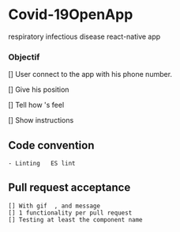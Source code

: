 # Covid-19OpenApp
respiratory infectious disease  react-native app 

### Objectif 

 [] User connect to the app with his phone number.
 
 [] Give his position 
 
 [] Tell how 's feel
 
 [] Show instructions



## Code convention 
    - Linting   ES lint

## Pull request acceptance 
    [] With gif  , and message 
    [] 1 functionality per pull request 
    [] Testing at least the component name  
